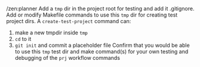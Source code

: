 /zen:planner
Add a `tmp` dir in the project root for testing and add it .gitignore. 
Add or modify Makefile commands to use this `tmp` dir for creating test project dirs. A `create-test-project` command can:
1. make a new tmpdir inside `tmp`
2. `cd` to it
3. `git init` and commit a placeholder file
Confirm that you would be able to use this `tmp` test dir and make command(s) for your own testing and debugging of the `prj` workflow commands